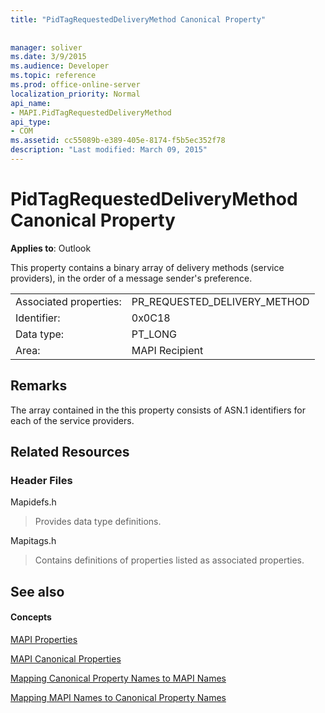 ```yaml
---
title: "PidTagRequestedDeliveryMethod Canonical Property"
 
 
manager: soliver
ms.date: 3/9/2015
ms.audience: Developer
ms.topic: reference
ms.prod: office-online-server
localization_priority: Normal
api_name:
- MAPI.PidTagRequestedDeliveryMethod
api_type:
- COM
ms.assetid: cc55089b-e389-405e-8174-f5b5ec352f78
description: "Last modified: March 09, 2015"
---
```


# PidTagRequestedDeliveryMethod Canonical Property

  
  
**Applies to**: Outlook 
  
This property contains a binary array of delivery methods (service providers), in the order of a message sender's preference.
  
|||
|:-----|:-----|
|Associated properties:  <br/> |PR_REQUESTED_DELIVERY_METHOD  <br/> |
|Identifier:  <br/> |0x0C18  <br/> |
|Data type:  <br/> |PT_LONG  <br/> |
|Area:  <br/> |MAPI Recipient  <br/> |
   
## Remarks

The array contained in the this property consists of ASN.1 identifiers for each of the service providers.
  
## Related Resources

### Header Files

Mapidefs.h
  
> Provides data type definitions.
    
Mapitags.h
  
> Contains definitions of properties listed as associated properties.
    
## See also

#### Concepts

[MAPI Properties](mapi-properties.md)
  
[MAPI Canonical Properties](mapi-canonical-properties.md)
  
[Mapping Canonical Property Names to MAPI Names](mapping-canonical-property-names-to-mapi-names.md)
  
[Mapping MAPI Names to Canonical Property Names](mapping-mapi-names-to-canonical-property-names.md)

